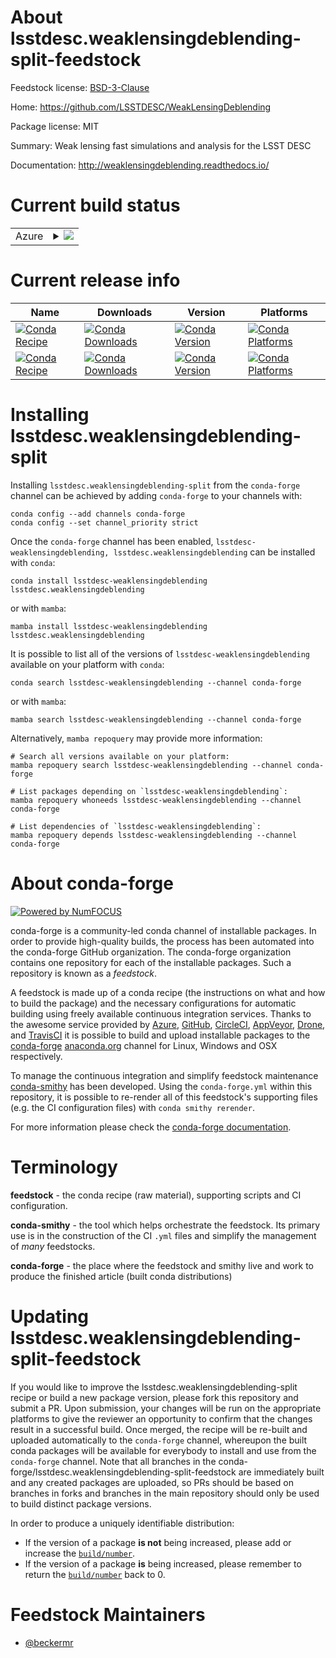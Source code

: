 About lsstdesc.weaklensingdeblending-split-feedstock
====================================================

Feedstock license: [BSD-3-Clause](https://github.com/conda-forge/lsstdesc.weaklensingdeblending-feedstock/blob/main/LICENSE.txt)

Home: https://github.com/LSSTDESC/WeakLensingDeblending

Package license: MIT

Summary: Weak lensing fast simulations and analysis for the LSST DESC

Documentation: http://weaklensingdeblending.readthedocs.io/

Current build status
====================


<table>
    
  <tr>
    <td>Azure</td>
    <td>
      <details>
        <summary>
          <a href="https://dev.azure.com/conda-forge/feedstock-builds/_build/latest?definitionId=8356&branchName=main">
            <img src="https://dev.azure.com/conda-forge/feedstock-builds/_apis/build/status/lsstdesc.weaklensingdeblending-feedstock?branchName=main">
          </a>
        </summary>
        <table>
          <thead><tr><th>Variant</th><th>Status</th></tr></thead>
          <tbody><tr>
              <td>linux_64_python3.10.____cpython</td>
              <td>
                <a href="https://dev.azure.com/conda-forge/feedstock-builds/_build/latest?definitionId=8356&branchName=main">
                  <img src="https://dev.azure.com/conda-forge/feedstock-builds/_apis/build/status/lsstdesc.weaklensingdeblending-feedstock?branchName=main&jobName=linux&configuration=linux%20linux_64_python3.10.____cpython" alt="variant">
                </a>
              </td>
            </tr><tr>
              <td>linux_64_python3.11.____cpython</td>
              <td>
                <a href="https://dev.azure.com/conda-forge/feedstock-builds/_build/latest?definitionId=8356&branchName=main">
                  <img src="https://dev.azure.com/conda-forge/feedstock-builds/_apis/build/status/lsstdesc.weaklensingdeblending-feedstock?branchName=main&jobName=linux&configuration=linux%20linux_64_python3.11.____cpython" alt="variant">
                </a>
              </td>
            </tr><tr>
              <td>linux_64_python3.12.____cpython</td>
              <td>
                <a href="https://dev.azure.com/conda-forge/feedstock-builds/_build/latest?definitionId=8356&branchName=main">
                  <img src="https://dev.azure.com/conda-forge/feedstock-builds/_apis/build/status/lsstdesc.weaklensingdeblending-feedstock?branchName=main&jobName=linux&configuration=linux%20linux_64_python3.12.____cpython" alt="variant">
                </a>
              </td>
            </tr><tr>
              <td>linux_64_python3.13.____cp313</td>
              <td>
                <a href="https://dev.azure.com/conda-forge/feedstock-builds/_build/latest?definitionId=8356&branchName=main">
                  <img src="https://dev.azure.com/conda-forge/feedstock-builds/_apis/build/status/lsstdesc.weaklensingdeblending-feedstock?branchName=main&jobName=linux&configuration=linux%20linux_64_python3.13.____cp313" alt="variant">
                </a>
              </td>
            </tr><tr>
              <td>linux_64_python3.9.____cpython</td>
              <td>
                <a href="https://dev.azure.com/conda-forge/feedstock-builds/_build/latest?definitionId=8356&branchName=main">
                  <img src="https://dev.azure.com/conda-forge/feedstock-builds/_apis/build/status/lsstdesc.weaklensingdeblending-feedstock?branchName=main&jobName=linux&configuration=linux%20linux_64_python3.9.____cpython" alt="variant">
                </a>
              </td>
            </tr><tr>
              <td>osx_64_python3.10.____cpython</td>
              <td>
                <a href="https://dev.azure.com/conda-forge/feedstock-builds/_build/latest?definitionId=8356&branchName=main">
                  <img src="https://dev.azure.com/conda-forge/feedstock-builds/_apis/build/status/lsstdesc.weaklensingdeblending-feedstock?branchName=main&jobName=osx&configuration=osx%20osx_64_python3.10.____cpython" alt="variant">
                </a>
              </td>
            </tr><tr>
              <td>osx_64_python3.11.____cpython</td>
              <td>
                <a href="https://dev.azure.com/conda-forge/feedstock-builds/_build/latest?definitionId=8356&branchName=main">
                  <img src="https://dev.azure.com/conda-forge/feedstock-builds/_apis/build/status/lsstdesc.weaklensingdeblending-feedstock?branchName=main&jobName=osx&configuration=osx%20osx_64_python3.11.____cpython" alt="variant">
                </a>
              </td>
            </tr><tr>
              <td>osx_64_python3.12.____cpython</td>
              <td>
                <a href="https://dev.azure.com/conda-forge/feedstock-builds/_build/latest?definitionId=8356&branchName=main">
                  <img src="https://dev.azure.com/conda-forge/feedstock-builds/_apis/build/status/lsstdesc.weaklensingdeblending-feedstock?branchName=main&jobName=osx&configuration=osx%20osx_64_python3.12.____cpython" alt="variant">
                </a>
              </td>
            </tr><tr>
              <td>osx_64_python3.13.____cp313</td>
              <td>
                <a href="https://dev.azure.com/conda-forge/feedstock-builds/_build/latest?definitionId=8356&branchName=main">
                  <img src="https://dev.azure.com/conda-forge/feedstock-builds/_apis/build/status/lsstdesc.weaklensingdeblending-feedstock?branchName=main&jobName=osx&configuration=osx%20osx_64_python3.13.____cp313" alt="variant">
                </a>
              </td>
            </tr><tr>
              <td>osx_64_python3.9.____cpython</td>
              <td>
                <a href="https://dev.azure.com/conda-forge/feedstock-builds/_build/latest?definitionId=8356&branchName=main">
                  <img src="https://dev.azure.com/conda-forge/feedstock-builds/_apis/build/status/lsstdesc.weaklensingdeblending-feedstock?branchName=main&jobName=osx&configuration=osx%20osx_64_python3.9.____cpython" alt="variant">
                </a>
              </td>
            </tr>
          </tbody>
        </table>
      </details>
    </td>
  </tr>
</table>

Current release info
====================

| Name | Downloads | Version | Platforms |
| --- | --- | --- | --- |
| [![Conda Recipe](https://img.shields.io/badge/recipe-lsstdesc--weaklensingdeblending-green.svg)](https://anaconda.org/conda-forge/lsstdesc-weaklensingdeblending) | [![Conda Downloads](https://img.shields.io/conda/dn/conda-forge/lsstdesc-weaklensingdeblending.svg)](https://anaconda.org/conda-forge/lsstdesc-weaklensingdeblending) | [![Conda Version](https://img.shields.io/conda/vn/conda-forge/lsstdesc-weaklensingdeblending.svg)](https://anaconda.org/conda-forge/lsstdesc-weaklensingdeblending) | [![Conda Platforms](https://img.shields.io/conda/pn/conda-forge/lsstdesc-weaklensingdeblending.svg)](https://anaconda.org/conda-forge/lsstdesc-weaklensingdeblending) |
| [![Conda Recipe](https://img.shields.io/badge/recipe-lsstdesc.weaklensingdeblending-green.svg)](https://anaconda.org/conda-forge/lsstdesc.weaklensingdeblending) | [![Conda Downloads](https://img.shields.io/conda/dn/conda-forge/lsstdesc.weaklensingdeblending.svg)](https://anaconda.org/conda-forge/lsstdesc.weaklensingdeblending) | [![Conda Version](https://img.shields.io/conda/vn/conda-forge/lsstdesc.weaklensingdeblending.svg)](https://anaconda.org/conda-forge/lsstdesc.weaklensingdeblending) | [![Conda Platforms](https://img.shields.io/conda/pn/conda-forge/lsstdesc.weaklensingdeblending.svg)](https://anaconda.org/conda-forge/lsstdesc.weaklensingdeblending) |

Installing lsstdesc.weaklensingdeblending-split
===============================================

Installing `lsstdesc.weaklensingdeblending-split` from the `conda-forge` channel can be achieved by adding `conda-forge` to your channels with:

```
conda config --add channels conda-forge
conda config --set channel_priority strict
```

Once the `conda-forge` channel has been enabled, `lsstdesc-weaklensingdeblending, lsstdesc.weaklensingdeblending` can be installed with `conda`:

```
conda install lsstdesc-weaklensingdeblending lsstdesc.weaklensingdeblending
```

or with `mamba`:

```
mamba install lsstdesc-weaklensingdeblending lsstdesc.weaklensingdeblending
```

It is possible to list all of the versions of `lsstdesc-weaklensingdeblending` available on your platform with `conda`:

```
conda search lsstdesc-weaklensingdeblending --channel conda-forge
```

or with `mamba`:

```
mamba search lsstdesc-weaklensingdeblending --channel conda-forge
```

Alternatively, `mamba repoquery` may provide more information:

```
# Search all versions available on your platform:
mamba repoquery search lsstdesc-weaklensingdeblending --channel conda-forge

# List packages depending on `lsstdesc-weaklensingdeblending`:
mamba repoquery whoneeds lsstdesc-weaklensingdeblending --channel conda-forge

# List dependencies of `lsstdesc-weaklensingdeblending`:
mamba repoquery depends lsstdesc-weaklensingdeblending --channel conda-forge
```


About conda-forge
=================

[![Powered by
NumFOCUS](https://img.shields.io/badge/powered%20by-NumFOCUS-orange.svg?style=flat&colorA=E1523D&colorB=007D8A)](https://numfocus.org)

conda-forge is a community-led conda channel of installable packages.
In order to provide high-quality builds, the process has been automated into the
conda-forge GitHub organization. The conda-forge organization contains one repository
for each of the installable packages. Such a repository is known as a *feedstock*.

A feedstock is made up of a conda recipe (the instructions on what and how to build
the package) and the necessary configurations for automatic building using freely
available continuous integration services. Thanks to the awesome service provided by
[Azure](https://azure.microsoft.com/en-us/services/devops/), [GitHub](https://github.com/),
[CircleCI](https://circleci.com/), [AppVeyor](https://www.appveyor.com/),
[Drone](https://cloud.drone.io/welcome), and [TravisCI](https://travis-ci.com/)
it is possible to build and upload installable packages to the
[conda-forge](https://anaconda.org/conda-forge) [anaconda.org](https://anaconda.org/)
channel for Linux, Windows and OSX respectively.

To manage the continuous integration and simplify feedstock maintenance
[conda-smithy](https://github.com/conda-forge/conda-smithy) has been developed.
Using the ``conda-forge.yml`` within this repository, it is possible to re-render all of
this feedstock's supporting files (e.g. the CI configuration files) with ``conda smithy rerender``.

For more information please check the [conda-forge documentation](https://conda-forge.org/docs/).

Terminology
===========

**feedstock** - the conda recipe (raw material), supporting scripts and CI configuration.

**conda-smithy** - the tool which helps orchestrate the feedstock.
                   Its primary use is in the construction of the CI ``.yml`` files
                   and simplify the management of *many* feedstocks.

**conda-forge** - the place where the feedstock and smithy live and work to
                  produce the finished article (built conda distributions)


Updating lsstdesc.weaklensingdeblending-split-feedstock
=======================================================

If you would like to improve the lsstdesc.weaklensingdeblending-split recipe or build a new
package version, please fork this repository and submit a PR. Upon submission,
your changes will be run on the appropriate platforms to give the reviewer an
opportunity to confirm that the changes result in a successful build. Once
merged, the recipe will be re-built and uploaded automatically to the
`conda-forge` channel, whereupon the built conda packages will be available for
everybody to install and use from the `conda-forge` channel.
Note that all branches in the conda-forge/lsstdesc.weaklensingdeblending-split-feedstock are
immediately built and any created packages are uploaded, so PRs should be based
on branches in forks and branches in the main repository should only be used to
build distinct package versions.

In order to produce a uniquely identifiable distribution:
 * If the version of a package **is not** being increased, please add or increase
   the [``build/number``](https://docs.conda.io/projects/conda-build/en/latest/resources/define-metadata.html#build-number-and-string).
 * If the version of a package **is** being increased, please remember to return
   the [``build/number``](https://docs.conda.io/projects/conda-build/en/latest/resources/define-metadata.html#build-number-and-string)
   back to 0.

Feedstock Maintainers
=====================

* [@beckermr](https://github.com/beckermr/)

